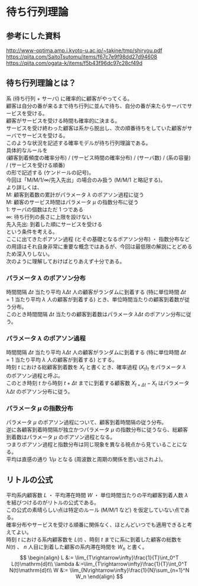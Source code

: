 # 待ち行列理論
## 参考にした資料
http://www-optima.amp.i.kyoto-u.ac.jp/~takine/tmp/shiryou.pdf  
https://qiita.com/SaitoTsutomu/items/f67c7e9f98dd27d94608  
https://qiita.com/ogata-k/items/f5b43f96dc97c28cf49d  

## 待ち行列理論とは？
系 (待ち行列 + サーバ) に確率的に顧客がやってくる。  
顧客は自分の番が来るまで待ち行列に並んで待ち、自分の番が来たらサーバでサービスを受ける。  
顧客がサービスを受ける時間も確率的に決まる。  
サービスを受け終わった顧客は系から脱出し、次の順番待ちをしていた顧客がサーバでサービスを受ける。  
このような状況を記述する確率モデルが待ち行列理論である。  
具体的なルールを  
(顧客到着頻度の確率分布) / (サービス時間の確率分布) / (サーバ数) / (系の容量) / (サービスを受ける順番)  
の形で記述する (ケンドールの記号)。  
今回は「M/M/$1$/$\infty$/先入先出」の場合のみ扱う (M/M/$1$ と略記する)。  
より詳しくは、  
M: 顧客到着数の累計がパラメータ $\lambda$ のポアソン過程に従う  
M: 顧客のサービス時間はパラメータ $\mu$ の指数分布に従う  
$1$: サーバの個数はただ $1$ つである  
$\infty$: 待ち行列の長さに上限を設けない  
先入先出: 到着した順にサービスを受ける  
という条件を考える。  
ここに出てきたポアソン過程 (とその基礎となるポアソン分布) ・ 指数分布などの用語はそれ自身非常に重要な概念ではあるが、今回は最低限の解説にとどめるため深入りしない。  
次のように理解しておけばとりあえず十分である。  
### パラメータ $\lambda$ のポアソン分布
時間間隔 $\Delta t$ 当たり平均 $\lambda\Delta t$ 人の顧客がランダムに到着する (特に単位時間 $\Delta t = 1$ 当たり平均 $\lambda$ 人の顧客が到着する) とき、単位時間当たりの顧客到着数が従う分布。  
このとき時間間隔 $\Delta t$ 当たりの顧客到着数はパラメータ $\lambda\Delta t$ のポアソン分布に従う。
### パラメータ $\lambda$ のポアソン過程
時間間隔 $\Delta t$ 当たり平均 $\lambda\Delta t$ 人の顧客がランダムに到着する (特に単位時間 $\Delta t = 1$ 当たり平均 $\lambda$ 人の顧客が到着する) とする。  
時刻 $t$ における総顧客到着数を $X_t$ と書くとき、確率過程 $(X_t)_t$ をパラメータ $\lambda$ のポアソン過程と呼ぶ。  
このとき時刻 $t$ から時刻 $t+\Delta t$ までに到着する顧客数 $X_{t+\Delta t} - X_t$ はパラメータ $\lambda\Delta t$ のポアソン分布に従う。
### パラメータ $\mu$ の指数分布
パラメータ $\mu$ のポアソン過程について、顧客到着時間隔の従う分布。  
逆に各顧客到着時間隔が独立かつパラメータ $\mu$ の指数分布に従うなら、総顧客到着数はパラメータ $\mu$ のポアソン過程となる。   
つまりポアソン過程と指数分布は同じ現象を異なる視点から見ていることになる。  
平均は直感の通り $1/\mu$ となる (周波数と周期の関係を思い出されよ)。
## リトルの公式
平均系内顧客数 $L$ ・ 平均滞在時間 $W$ ・ 
単位時間当たりの平均顧客到着人数 $\lambda$ を結びつけるのがリトルの公式である。  
この公式の素晴らしい点は特定のルール (M/M/$1$ など) を仮定していない点である。  
確率分布やサービスを受ける順番に関係なく、ほとんどいつでも適用できると考えてよい。  
時刻 $t$ における系内顧客数を $L(t)$ 、時刻 $t$ までに系に到着した顧客の総数を $N(t)$ 、 $n$ 人目に到着した顧客の系内滞在時間を $W_n$ と書く。  
$$
\begin{align}
L &:= \lim_{T\rightarrow\infty}\frac{1}{T}\int_0^T L(t)\mathrm{d}t\\
\lambda &:=\lim_{T\rightarrow\infty}\frac{1}{T}\int_0^T N(t)\mathrm{d}t\\
W &:= \lim_{N\rightarrow\infty}\frac{1}{N}\sum_{n=1}^N W_n
\end{align}
$$

